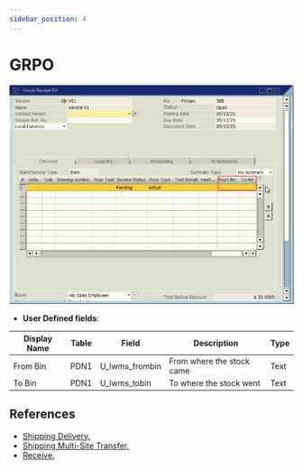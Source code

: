 ```yaml
---
sidebar_position: 4
---
```


# GRPO

![GRPO UDFS screen](./img-carrier/grpo_udfs_screen.png)

- **User Defined fields**:
  
| Display Name | Table | Field | Description | Type |
| --- | --- | --- | --- | --- |
| From Bin | PDN1 | U_lwms_frombin | From where the stock came | Text |
| To Bin | PDN1 | U_lwms_tobin | To where the stock went | Text |

## References

- [Shipping Delivery.](/docs/core_functions/shipping_delivery)
- [Shipping Multi-Site Transfer.](/docs/core_functions/shipping_multi_site_transfer)
- [Receive.](/docs/core_functions/receive)

